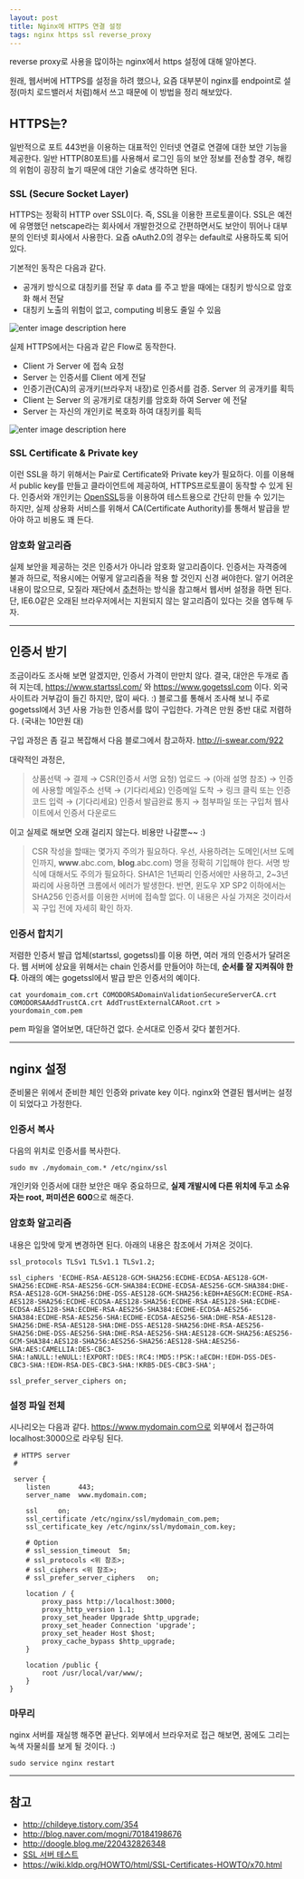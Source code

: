 ```yaml
--- 
layout: post 
title: Nginx에 HTTPS 연결 설정 
tags: nginx https ssl reverse_proxy  
---  
```


reverse proxy로 사용을 많이하는 nginx에서 https 설정에 대해 알아본다.  
  
원래, 웹서버에 HTTPS를 설정을 하려 했으나, 요즘 대부분이 nginx를 endpoint로 설정(마치 로드밸러서 처럼)해서 쓰고 때문에 이 방법을 정리 해보았다.  
  
## HTTPS는?  
  
일반적으로 포트 443번을 이용하는 대표적인 인터넷 연결로 연결에 대한 보안 기능을 제공한다. 일반 HTTP(80포트)를 사용해서 로그인 등의 보안 정보를 전송할 경우, 해킹의 위험이 굉장히 높기 때문에 대안 기술로 생각하면 된다.  
  
### SSL (Secure Socket Layer)   
  
HTTPS는 정확히 HTTP over SSL이다. 즉, SSL을 이용한 프로토콜이다. SSL은 예전에 유명했던 netscape라는 회사에서 개발한것으로 간편하면서도 보안이 뛰어나 대부분의 인터넷 회사에서 사용한다. 요즘 oAuth2.0의 경우는 default로 사용하도록 되어있다.  
  
기본적인 동작은 다음과 같다.  
  
 - 공개키 방식으로 대칭키를 전달 후 data 를 주고 받을 때에는 대칭키 방식으로 암호화 해서 전달
 - 대칭키 노출의 위험이 없고, computing 비용도 줄일 수 있음  
  
![enter image description here](http://cfile4.uf.tistory.com/image/251EA237559F6AD70B717C)  
  
실제 HTTPS에서는 다음과 같은 Flow로 동작한다.  
   
 - Client 가 Server 에 접속 요청
 - Server 는 인증서를 Client 에게 전달
 - 인증기관(CA)의 공개키(브라우저 내장)로 인증서를 검증. Server 의 공개키를 획득
 - Client 는 Server 의 공개키로 대칭키를 암호화 하여 Server 에 전달
 - Server 는 자신의 개인키로 복호화 하여 대칭키를 획득  
    
![enter image description here](http://cfile7.uf.tistory.com/image/2548C837559F8B6F18F066)  
  
### SSL Certificate & Private key
  
이런 SSL을 하기 위해서는 Pair로 Certificate와 Private key가 필요하다. 이를 이용해서 public key를 만들고 클라이언트에 제공하여, HTTPS프로토콜이 동작할 수 있게 된다.  인증서와 개인키는 [OpenSSL](http://blog.naver.com/oxcow119/220449926380)등을 이용하여 테스트용으로 간단히 만들 수 있기는 하지만, 실제 상용화 서비스를 위해서 CA(Certificate Authority)를 통해서 발급을 받아야 하고 비용도 꽤 든다.  
  
  
### 암호화 알고리즘  
  
실제 보안을 제공하는 것은 인증서가 아니라 암호화 알고리즘이다. 인증서는 자격증에 불과 하므로, 적용시에는 어떻게 알고리즘을 적용 할 것인지 신경 써야한다. 알기 어려운 내용이 많으므로, 모질라 재단에서 [추천](https://wiki.mozilla.org/Security/Server_Side_TLS)하는 방식을  참고해서 웹서버 설정을 하면 된다. 단, IE6.0같은 오래된 브라우저에서는 지원되지 않는 알고리즘이 있다는 것을 염두해 두자.  
  
  
----------
  
## 인증서 받기     
  
조금이라도 조사해 보면 알겠지만, 인증서 가격이 만만치 않다. 결국, 대안은 두개로 좁혀 지는데, https://www.startssl.com/ 와 https://www.gogetssl.com 이다. 외국 사이트라 거부감이 들긴 하지만, 많이 싸다. :) 블로그를 통해서 조사해 보니 주로 gogetssl에서 3년 사용 가능한 인증서를 많이 구입한다.  가격은 만원 중반 대로 저렴하다. (국내는 10만원 대)  
  
구입 과정은 좀 길고 복잡해서 다음 블로그에서 참고하자. http://i-swear.com/922  
  
대략적인 과정은,
  
> 상품선택 → 결제 → CSR(인증서 서명 요청) 업로드 → (아래 설명 참조) → 인증에 사용할 메일주소 선택 → (기다리세요) 인증메일 도착 → 링크 클릭 또는 인증코드 입력 → (기다리세요) 인증서 발급완료 통지 → 첨부파일 또는 구입처 웹사이트에서 인증서 다운로드
  
이고 실제로 해보면 오래 걸리지 않는다.  비용만 나갈뿐~~ :)  
  
> CSR 작성을 할때는 몇가지 주의가 필요하다. 우선, 사용하려는 도메인(서브 도메인까지, **www**.abc.com, **blog**.abc.com) 명을 정확히 기입해야 한다. 서명 방식에 대해서도 주의가 필요하다. SHA1은 1년짜리 인증서에만 사용하고, 2~3년짜리에 사용하면 크롬에서 에러가 발생한다. 반면, 윈도우 XP SP2 이하에서는 SHA256 인증서를 이용한 서버에 접속할 없다. 이 내용은 사실 가져온 것이라서 꼭 구입 전에 자세히 확인 하자.  
  
  
### 인증서 합치기  
  
저렴한 인증서 발급 업체(startssl, gogetssl)를 이용 하면, 여러 개의 인증서가 달려온다. 웹 서버에 상요을 위해서는 chain 인증서를 만들어야 하는데, **순서를 잘 지켜줘야 한다**. 아래의 예는 gogetssl에서 발급 받은 인증서의 예이다.  
  
    cat yourdomaim_com.crt COMODORSADomainValidationSecureServerCA.crt COMODORSAAddTrustCA.crt AddTrustExternalCARoot.crt > yourdomain_com.pem  
  
pem 파일을 열어보면, 대단하건 없다. 순서대로 인증서 갖다 붙힌거다.  
  
  
----------
## nginx 설정  
  
준비물은 위에서 준비한 체인 인증와 private key 이다. nginx와 연결된 웹서버는 설정이 되었다고 가정한다.  
  
### 인증서 복사  
  
다음의 위치로 인증서를 복사한다.  
  
    sudo mv ./mydomain_com.* /etc/nginx/ssl
  
개인키와 인증서에 대한 보안은 매우 중요하므로, **실제 개발시에 다른 위치에 두고 소유자는 root, 퍼미션은 600**으로 해준다.  
  
### 암호화 알고리즘  
   
내용은 입맛에 맞게 변경하면 된다. 아래의 내용은 참조에서 가져온 것이다.  
  
  
    ssl_protocols TLSv1 TLSv1.1 TLSv1.2;
    
    ssl_ciphers 'ECDHE-RSA-AES128-GCM-SHA256:ECDHE-ECDSA-AES128-GCM-SHA256:ECDHE-RSA-AES256-GCM-SHA384:ECDHE-ECDSA-AES256-GCM-SHA384:DHE-RSA-AES128-GCM-SHA256:DHE-DSS-AES128-GCM-SHA256:kEDH+AESGCM:ECDHE-RSA-AES128-SHA256:ECDHE-ECDSA-AES128-SHA256:ECDHE-RSA-AES128-SHA:ECDHE-ECDSA-AES128-SHA:ECDHE-RSA-AES256-SHA384:ECDHE-ECDSA-AES256-SHA384:ECDHE-RSA-AES256-SHA:ECDHE-ECDSA-AES256-SHA:DHE-RSA-AES128-SHA256:DHE-RSA-AES128-SHA:DHE-DSS-AES128-SHA256:DHE-RSA-AES256-SHA256:DHE-DSS-AES256-SHA:DHE-RSA-AES256-SHA:AES128-GCM-SHA256:AES256-GCM-SHA384:AES128-SHA256:AES256-SHA256:AES128-SHA:AES256-SHA:AES:CAMELLIA:DES-CBC3-SHA:!aNULL:!eNULL:!EXPORT:!DES:!RC4:!MD5:!PSK:!aECDH:!EDH-DSS-DES-CBC3-SHA:!EDH-RSA-DES-CBC3-SHA:!KRB5-DES-CBC3-SHA';
    
    ssl_prefer_server_ciphers on;  
  
### 설정 파일 전체  
  
시나리오는 다음과 같다. https://www.mydomain.com으로 외부에서 접근하여 localhost:3000으로 라우팅 된다.  
  
     # HTTPS server
     #
     
     server {
        listen       443;
        server_name  www.mydomain.com;
        
        ssl     on;
        ssl_certificate /etc/nginx/ssl/mydomain_com.pem;
        ssl_certificate_key /etc/nginx/ssl/mydomain_com.key;
        
        # Option
        # ssl_session_timeout  5m;
        # ssl_protocols <위 참조>;
        # ssl_ciphers <위 참조>;
        # ssl_prefer_server_ciphers   on;
        
        location / {
            proxy_pass http://localhost:3000;
            proxy_http_version 1.1;
            proxy_set_header Upgrade $http_upgrade;
            proxy_set_header Connection 'upgrade';
            proxy_set_header Host $host;
            proxy_cache_bypass $http_upgrade;
        }
        
        location /public {
            root /usr/local/var/www/;
        }
    }
  
### 마무리  
      
nginx 서버를 재실행 해주면 끝난다. 외부에서 브라우저로 접근 해보면, 꿈에도 그리는 녹색 자물쇠를 보게 될 것이다. :)
  
    sudo service nginx restart
  
  
----------
  

## 참고  
  
 - http://childeye.tistory.com/354  
 - http://blog.naver.com/mogni/70184198676  
 - http://doogle.blog.me/220432826348  
 - [SSL 서버 테스트](https://www.ssllabs.com/ssltest/) 
 - https://wiki.kldp.org/HOWTO/html/SSL-Certificates-HOWTO/x70.html
  